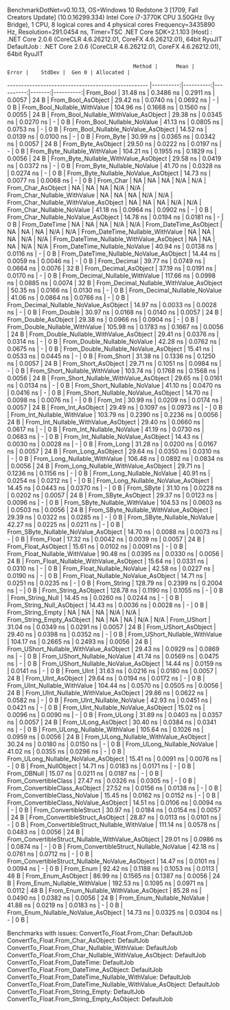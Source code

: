 
BenchmarkDotNet=v0.10.13, OS=Windows 10 Redstone 3 [1709, Fall Creators Update] (10.0.16299.334)
Intel Core i7-3770K CPU 3.50GHz (Ivy Bridge), 1 CPU, 8 logical cores and 4 physical cores
Frequency=3435890 Hz, Resolution=291.0454 ns, Timer=TSC
.NET Core SDK=2.1.103
  [Host]     : .NET Core 2.0.6 (CoreCLR 4.6.26212.01, CoreFX 4.6.26212.01), 64bit RyuJIT
  DefaultJob : .NET Core 2.0.6 (CoreCLR 4.6.26212.01, CoreFX 4.6.26212.01), 64bit RyuJIT


                                             Method |      Mean |     Error |    StdDev |  Gen 0 | Allocated |
--------------------------------------------------- |----------:|----------:|----------:|-------:|----------:|
                                          From_Bool |  31.48 ns | 0.3486 ns | 0.2911 ns | 0.0057 |      24 B |
                                 From_Bool_AsObject |  29.42 ns | 0.0740 ns | 0.0692 ns |      - |       0 B |
                       From_Bool_Nullable_WithValue | 104.96 ns | 0.1668 ns | 0.1560 ns | 0.0055 |      24 B |
              From_Bool_Nullable_WithValue_AsObject |  29.38 ns | 0.0345 ns | 0.0270 ns |      - |       0 B |
                         From_Bool_Nullable_NoValue |  41.13 ns | 0.0805 ns | 0.0753 ns |      - |       0 B |
                From_Bool_Nullable_NoValue_AsObject |  14.52 ns | 0.0139 ns | 0.0100 ns |      - |       0 B |
                                          From_Byte |  30.99 ns | 0.0365 ns | 0.0342 ns | 0.0057 |      24 B |
                                 From_Byte_AsObject |  29.50 ns | 0.0222 ns | 0.0197 ns |      - |       0 B |
                       From_Byte_Nullable_WithValue | 104.21 ns | 0.1955 ns | 0.1829 ns | 0.0056 |      24 B |
              From_Byte_Nullable_WithValue_AsObject |  29.58 ns | 0.0419 ns | 0.0372 ns |      - |       0 B |
                         From_Byte_Nullable_NoValue |  41.70 ns | 0.0328 ns | 0.0274 ns |      - |       0 B |
                From_Byte_Nullable_NoValue_AsObject |  14.73 ns | 0.0077 ns | 0.0068 ns |      - |       0 B |
                                          From_Char |        NA |        NA |        NA |    N/A |       N/A |
                                 From_Char_AsObject |        NA |        NA |        NA |    N/A |       N/A |
                       From_Char_Nullable_WithValue |        NA |        NA |        NA |    N/A |       N/A |
              From_Char_Nullable_WithValue_AsObject |        NA |        NA |        NA |    N/A |       N/A |
                         From_Char_Nullable_NoValue |  41.18 ns | 0.0964 ns | 0.0902 ns |      - |       0 B |
                From_Char_Nullable_NoValue_AsObject |  14.78 ns | 0.0194 ns | 0.0181 ns |      - |       0 B |
                                      From_DateTime |        NA |        NA |        NA |    N/A |       N/A |
                             From_DateTime_AsObject |        NA |        NA |        NA |    N/A |       N/A |
                   From_DateTime_Nullable_WithValue |        NA |        NA |        NA |    N/A |       N/A |
          From_DateTime_Nullable_WithValue_AsObject |        NA |        NA |        NA |    N/A |       N/A |
                     From_DateTime_Nullable_NoValue |  40.94 ns | 0.0138 ns | 0.0116 ns |      - |       0 B |
            From_DateTime_Nullable_NoValue_AsObject |  14.44 ns | 0.0059 ns | 0.0046 ns |      - |       0 B |
                                       From_Decimal |  39.77 ns | 0.0749 ns | 0.0664 ns | 0.0076 |      32 B |
                              From_Decimal_AsObject |  37.19 ns | 0.0191 ns | 0.0170 ns |      - |       0 B |
                    From_Decimal_Nullable_WithValue | 117.66 ns | 0.0998 ns | 0.0885 ns | 0.0074 |      32 B |
           From_Decimal_Nullable_WithValue_AsObject |  50.35 ns | 0.0166 ns | 0.0130 ns |      - |       0 B |
                      From_Decimal_Nullable_NoValue |  41.06 ns | 0.0864 ns | 0.0766 ns |      - |       0 B |
             From_Decimal_Nullable_NoValue_AsObject |  14.97 ns | 0.0033 ns | 0.0028 ns |      - |       0 B |
                                        From_Double |  30.97 ns | 0.0168 ns | 0.0140 ns | 0.0057 |      24 B |
                               From_Double_AsObject |  29.38 ns | 0.0966 ns | 0.0904 ns |      - |       0 B |
                     From_Double_Nullable_WithValue | 105.98 ns | 0.1783 ns | 0.1667 ns | 0.0056 |      24 B |
            From_Double_Nullable_WithValue_AsObject |  29.41 ns | 0.0376 ns | 0.0314 ns |      - |       0 B |
                       From_Double_Nullable_NoValue |  42.28 ns | 0.0762 ns | 0.0675 ns |      - |       0 B |
              From_Double_Nullable_NoValue_AsObject |  15.41 ns | 0.0533 ns | 0.0445 ns |      - |       0 B |
                                         From_Short |  31.38 ns | 0.1336 ns | 0.1250 ns | 0.0057 |      24 B |
                                From_Short_AsObject |  29.71 ns | 0.1051 ns | 0.0984 ns |      - |       0 B |
                      From_Short_Nullable_WithValue | 103.74 ns | 0.1768 ns | 0.1568 ns | 0.0056 |      24 B |
             From_Short_Nullable_WithValue_AsObject |  29.65 ns | 0.0161 ns | 0.0134 ns |      - |       0 B |
                        From_Short_Nullable_NoValue |  41.10 ns | 0.0470 ns | 0.0416 ns |      - |       0 B |
               From_Short_Nullable_NoValue_AsObject |  14.70 ns | 0.0098 ns | 0.0076 ns |      - |       0 B |
                                           From_Int |  30.99 ns | 0.0209 ns | 0.0174 ns | 0.0057 |      24 B |
                                  From_Int_AsObject |  29.49 ns | 0.1097 ns | 0.0973 ns |      - |       0 B |
                        From_Int_Nullable_WithValue | 103.79 ns | 0.2390 ns | 0.2236 ns | 0.0056 |      24 B |
               From_Int_Nullable_WithValue_AsObject |  29.40 ns | 0.0660 ns | 0.0617 ns |      - |       0 B |
                          From_Int_Nullable_NoValue |  41.19 ns | 0.0730 ns | 0.0683 ns |      - |       0 B |
                 From_Int_Nullable_NoValue_AsObject |  14.43 ns | 0.0030 ns | 0.0028 ns |      - |       0 B |
                                          From_Long |  31.28 ns | 0.0200 ns | 0.0167 ns | 0.0057 |      24 B |
                                 From_Long_AsObject |  29.64 ns | 0.0350 ns | 0.0310 ns |      - |       0 B |
                       From_Long_Nullable_WithValue | 106.48 ns | 0.0892 ns | 0.0834 ns | 0.0056 |      24 B |
              From_Long_Nullable_WithValue_AsObject |  29.71 ns | 0.1236 ns | 0.1156 ns |      - |       0 B |
                         From_Long_Nullable_NoValue |  40.91 ns | 0.0254 ns | 0.0212 ns |      - |       0 B |
                From_Long_Nullable_NoValue_AsObject |  14.45 ns | 0.0443 ns | 0.0370 ns |      - |       0 B |
                                         From_SByte |  31.10 ns | 0.0228 ns | 0.0202 ns | 0.0057 |      24 B |
                                From_SByte_AsObject |  29.37 ns | 0.0123 ns | 0.0096 ns |      - |       0 B |
                      From_SByte_Nullable_WithValue | 104.53 ns | 0.0603 ns | 0.0503 ns | 0.0056 |      24 B |
             From_SByte_Nullable_WithValue_AsObject |  29.39 ns | 0.0322 ns | 0.0285 ns |      - |       0 B |
                        From_SByte_Nullable_NoValue |  42.27 ns | 0.0225 ns | 0.0211 ns |      - |       0 B |
               From_SByte_Nullable_NoValue_AsObject |  14.70 ns | 0.0088 ns | 0.0073 ns |      - |       0 B |
                                         From_Float |  17.32 ns | 0.0042 ns | 0.0039 ns | 0.0057 |      24 B |
                                From_Float_AsObject |  15.61 ns | 0.0102 ns | 0.0091 ns |      - |       0 B |
                      From_Float_Nullable_WithValue |  90.48 ns | 0.0395 ns | 0.0330 ns | 0.0056 |      24 B |
             From_Float_Nullable_WithValue_AsObject |  15.64 ns | 0.0331 ns | 0.0310 ns |      - |       0 B |
                        From_Float_Nullable_NoValue |  42.58 ns | 0.0227 ns | 0.0190 ns |      - |       0 B |
               From_Float_Nullable_NoValue_AsObject |  14.71 ns | 0.0251 ns | 0.0235 ns |      - |       0 B |
                                        From_String | 128.79 ns | 0.2399 ns | 0.2004 ns |      - |       0 B |
                               From_String_AsObject | 128.78 ns | 0.1190 ns | 0.1055 ns |      - |       0 B |
                                   From_String_Null |  14.45 ns | 0.0260 ns | 0.0244 ns |      - |       0 B |
                          From_String_Null_AsObject |  14.43 ns | 0.0036 ns | 0.0028 ns |      - |       0 B |
                                  From_String_Empty |        NA |        NA |        NA |    N/A |       N/A |
                         From_String_Empty_AsObject |        NA |        NA |        NA |    N/A |       N/A |
                                        From_UShort |  31.04 ns | 0.0349 ns | 0.0291 ns | 0.0057 |      24 B |
                               From_UShort_AsObject |  29.40 ns | 0.0398 ns | 0.0352 ns |      - |       0 B |
                     From_UShort_Nullable_WithValue | 104.17 ns | 0.2665 ns | 0.2493 ns | 0.0056 |      24 B |
            From_UShort_Nullable_WithValue_AsObject |  29.43 ns | 0.0929 ns | 0.0869 ns |      - |       0 B |
                       From_UShort_Nullable_NoValue |  41.74 ns | 0.0569 ns | 0.0475 ns |      - |       0 B |
              From_UShort_Nullable_NoValue_AsObject |  14.44 ns | 0.0159 ns | 0.0141 ns |      - |       0 B |
                                          From_UInt |  31.63 ns | 0.0216 ns | 0.0180 ns | 0.0057 |      24 B |
                                 From_UInt_AsObject |  29.64 ns | 0.0194 ns | 0.0172 ns |      - |       0 B |
                       From_UInt_Nullable_WithValue | 104.44 ns | 0.0570 ns | 0.0505 ns | 0.0056 |      24 B |
              From_UInt_Nullable_WithValue_AsObject |  29.86 ns | 0.0622 ns | 0.0582 ns |      - |       0 B |
                         From_UInt_Nullable_NoValue |  42.93 ns | 0.0451 ns | 0.0421 ns |      - |       0 B |
                From_UInt_Nullable_NoValue_AsObject |  15.02 ns | 0.0096 ns | 0.0090 ns |      - |       0 B |
                                         From_ULong |  31.89 ns | 0.0403 ns | 0.0357 ns | 0.0057 |      24 B |
                                From_ULong_AsObject |  30.40 ns | 0.0384 ns | 0.0341 ns |      - |       0 B |
                      From_ULong_Nullable_WithValue | 105.64 ns | 0.1026 ns | 0.0959 ns | 0.0056 |      24 B |
             From_ULong_Nullable_WithValue_AsObject |  30.24 ns | 0.0180 ns | 0.0150 ns |      - |       0 B |
                        From_ULong_Nullable_NoValue |  41.02 ns | 0.0355 ns | 0.0296 ns |      - |       0 B |
               From_ULong_Nullable_NoValue_AsObject |  15.41 ns | 0.0091 ns | 0.0076 ns |      - |       0 B |
                                    From_NullObject |  14.71 ns | 0.0183 ns | 0.0171 ns |      - |       0 B |
                                        From_DBNull |  15.07 ns | 0.0211 ns | 0.0187 ns |      - |       0 B |
                              From_ConvertibleClass |  27.47 ns | 0.0326 ns | 0.0305 ns |      - |       0 B |
                     From_ConvertibleClass_AsObject |  27.52 ns | 0.0156 ns | 0.0138 ns |      - |       0 B |
                      From_ConvertibleClass_NoValue |  15.45 ns | 0.0162 ns | 0.0152 ns |      - |       0 B |
             From_ConvertibleClass_NoValue_AsObject |  14.51 ns | 0.0106 ns | 0.0094 ns |      - |       0 B |
                             From_ConvertibleStruct |  30.97 ns | 0.0184 ns | 0.0154 ns | 0.0057 |      24 B |
                    From_ConvertibleStruct_AsObject |  28.87 ns | 0.0113 ns | 0.0101 ns |      - |       0 B |
          From_ConvertibleStruct_Nullable_WithValue | 111.14 ns | 0.0578 ns | 0.0483 ns | 0.0056 |      24 B |
 From_ConvertibleStruct_Nullable_WithValue_AsObject |  29.01 ns | 0.0986 ns | 0.0874 ns |      - |       0 B |
            From_ConvertibleStruct_Nullable_NoValue |  42.18 ns | 0.0761 ns | 0.0712 ns |      - |       0 B |
   From_ConvertibleStruct_Nullable_NoValue_AsObject |  14.47 ns | 0.0101 ns | 0.0094 ns |      - |       0 B |
                                          From_Enum |  92.42 ns | 0.1188 ns | 0.1053 ns | 0.0113 |      48 B |
                                 From_Enum_AsObject |  86.99 ns | 0.1565 ns | 0.1387 ns | 0.0056 |      24 B |
                       From_Enum_Nullable_WithValue | 192.53 ns | 0.1095 ns | 0.0971 ns | 0.0112 |      48 B |
              From_Enum_Nullable_WithValue_AsObject |  85.28 ns | 0.0490 ns | 0.0382 ns | 0.0056 |      24 B |
                         From_Enum_Nullable_NoValue |  41.88 ns | 0.0219 ns | 0.0183 ns |      - |       0 B |
                From_Enum_Nullable_NoValue_AsObject |  14.73 ns | 0.0325 ns | 0.0304 ns |      - |       0 B |

Benchmarks with issues:
  ConvertTo_Float.From_Char: DefaultJob
  ConvertTo_Float.From_Char_AsObject: DefaultJob
  ConvertTo_Float.From_Char_Nullable_WithValue: DefaultJob
  ConvertTo_Float.From_Char_Nullable_WithValue_AsObject: DefaultJob
  ConvertTo_Float.From_DateTime: DefaultJob
  ConvertTo_Float.From_DateTime_AsObject: DefaultJob
  ConvertTo_Float.From_DateTime_Nullable_WithValue: DefaultJob
  ConvertTo_Float.From_DateTime_Nullable_WithValue_AsObject: DefaultJob
  ConvertTo_Float.From_String_Empty: DefaultJob
  ConvertTo_Float.From_String_Empty_AsObject: DefaultJob
